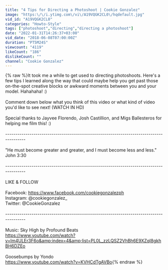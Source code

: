 ```yaml
---
title: "4 Tips for Directing a Photoshoot | Cookie Gonzalez"
image: "https:\/\/i.ytimg.com\/vi\/A19VQGK2CL0\/hqdefault.jpg"
vid_id: "A19VQGK2CL0"
categories: "Howto-Style"
tags: ["photoshoot","directing","directing a photoshoot"]
date: "2022-01-31T14:26:37+03:00"
vid_date: "2018-06-08T07:00:00Z"
duration: "PT5M24S"
viewcount: "4119"
likeCount: "186"
dislikeCount: ""
channel: "Cookie Gonzalez"
---
```

{% raw %}It took me a while to get used to directing photoshoots. Here's a few tips I learned along the way that could maybe help you get past those on-the-spot creative blocks or awkward moments between you and your model. Hahahaha! :)<br /><br />Comment down below what you think of this video or what kind of video you'd like to see next! (WATCH IN HD)<br /><br />Special thanks to Jayvee Florendo, Josh Castillion, and Migs Ballesteros for helping me film this! :)<br /><br />----------------------------------------------------------------------------------------<br /><br />&quot;He must become greater and greater, and I must become less and less.&quot; John 3:30<br /><br />----------------------------------------------------------------------------------------<br /><br />LIKE &amp; FOLLOW<br /><br />Facebook: <a rel="nofollow" target="blank" href="https://www.facebook.com/cookiegonzalezph">https://www.facebook.com/cookiegonzalezph</a><br />Instagram: @cookiegonzalez_<br />Twitter: @CookieGonzalez<br /><br />----------------------------------------------------------------------------------------<br /><br />Music: Sky High by Profound Beats<br /><a rel="nofollow" target="blank" href="https://www.youtube.com/watch?v=lm4ULEr3F6o&amp;index=4&amp;list=PL0L_zzLQSZ2VhBh6E9XZqI8gkhBH6DZEo">https://www.youtube.com/watch?v=lm4ULEr3F6o&amp;index=4&amp;list=PL0L_zzLQSZ2VhBh6E9XZqI8gkhBH6DZEo</a><br /><br />Goosebumps by Yondo <br /><a rel="nofollow" target="blank" href="https://www.youtube.com/watch?v=KVHCdTgAVBo">https://www.youtube.com/watch?v=KVHCdTgAVBo</a>{% endraw %}
